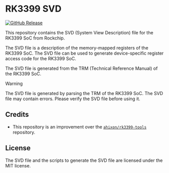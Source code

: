 # RK3399 SVD

[![GitHub Release](https://img.shields.io/github/v/release/CaptainIRS/rk3399-svd?label=Download)](https://github.com/CaptainIRS/rk3399-svd/releases/latest/download/rk3399.svd)

This repository contains the SVD (System View Description) file for the RK3399 SoC from Rockchip.

The SVD file is a description of the memory-mapped registers of the RK3399 SoC. The SVD file can be used to generate device-specific register access code for the RK3399 SoC.

The SVD file is generated from the TRM (Technical Reference Manual) of the RK3399 SoC.

> [!WARNING]
> The SVD file is generated by parsing the TRM of the RK3399 SoC. The SVD file may contain errors. Please verify the SVD file before using it.

## Credits

* This repository is an improvement over the [`ahixon/rk3399-tools`](https://github.com/ahixon/rk3399-tools) repository.

## License

The SVD file and the scripts to generate the SVD file are licensed under the MIT license.
